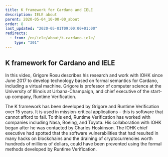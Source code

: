 ```yaml
---
title: K framework for Cardano and IELE
description: IELE about
parent: 2020-05-04_10-00-00_about
order: 8
last_updated: "2020-05-01T09:00:00+01:00"
redirects:
  - from: /en/iele/about/k-cardano-iele/
    type: "301"
---
```

## K framework for Cardano and IELE

<!-- embed youtube/Hq-hvaD6NSA -->

In this video, Grigore Rosu describes his research and work with IOHK since June 2017 to develop technology based on formal semantics for Cardano, including a virtual machine. Grigore is professor of computer science at the University of Illinois at Urbana-Champaign, and chief executive of the start-up company, Runtime Verification.

The K framework has been developed by Grigore and Runtime Verification over 15 years. It is used in mission-critical applications – this is software that cannot afford to fail. To this end, Runtime Verification has worked with companies including Nasa, Boeing, and Toyota. His collaboration with IOHK began after he was contacted by Charles Hoskinson. The IOHK chief executive had spotted that the software vulnerabilities that had resulted in many hacks on blockchains and the draining of cryptocurrencies worth hundreds of millions of dollars, could have been prevented using the formal methods developed by Runtime Verification.
